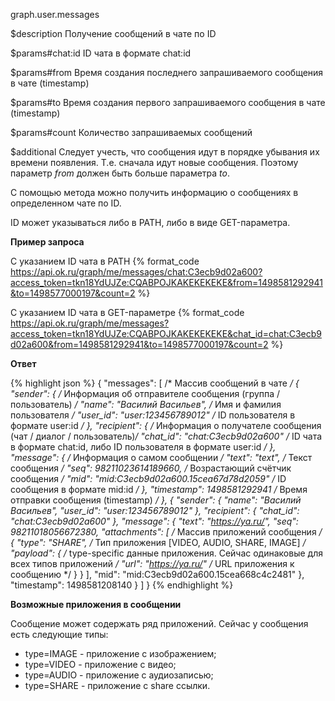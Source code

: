 graph.user.messages

$description
Получение сообщений в чате по ID

$params#chat:id
ID чата в формате chat:id

$params#from
Время создания последнего запрашиваемого сообщения в чате (timestamp)

$params#to
Время создания первого запрашиваемого сообщения в чате (timestamp)

$params#count
Количество запрашиваемых сообщений

$additional
Следует учесть, что сообщения идут в порядке убывания их времени появления. Т.е. сначала идут новые сообщения. Поэтому параметр 
*from* должен быть больше параметра *to*.

С помощью метода можно получить информацию о сообщениях в определенном чате по ID.

ID может указываться либо в PATH, либо в виде GET-параметра.

**Пример запроса**

С указанием ID чата в PATH
{% format_code https://api.ok.ru/graph/me/messages/chat:C3ecb9d02a600?access_token=tkn18YdUJZe:CQABPOJKAKEKEKEKE&from=1498581292941&to=1498577000197&count=2 %}

С указанием ID чата в GET-параметре
{% format_code https://api.ok.ru/graph/me/messages?access_token=tkn18YdUJZe:CQABPOJKAKEKEKEKE&chat_id=chat:C3ecb9d02a600&from=1498581292941&to=1498577000197&count=2 %}

**Ответ**

{% highlight json %}
{
  "messages": [                                             /* Массив сообщений в чате */
    {
      "sender": {                                           /* Информация об отправителе сообщения (группа / пользователь) */
        "name": "Василий Васильев",                         /* Имя и фамилия пользователя */
        "user_id": "user:123456789012"                      /* ID пользователя в формате user:id */
      },
      "recipient": {                                        /* Информация о получателе сообщения (чат / диалог / пользователь)*/ 
        "chat_id": "chat:C3ecb9d02a600"                     /* ID чата в формате chat:id, либо ID пользователя в формате user:id */
      },
      "message": {                                          /* Информация о самом сообщении */
        "text": "text",                                     /* Текст сообщения */
        "seq": 98211023614189660,                           /* Возрастающий счётчик сообщения */
        "mid": "mid:C3ecb9d02a600.15cea67d78d2059"          /* ID сообщения в формате mid:id */
      },
      "timestamp": 1498581292941                            /* Время отправки сообщения (timestamp) */
    },
    {
      "sender": {
        "name": "Василий Васильев",
        "user_id": "user:123456789012"
      },
      "recipient": {
        "chat_id": "chat:C3ecb9d02a600"
      },
      "message": {
        "text": "https://ya.ru/",
        "seq": 98211018056672380,
        "attachments": [                                    /* Массив приложений сообщения */            
          {
            "type": "SHARE",                                /* Тип приложения [VIDEO, AUDIO, SHARE, IMAGE] */
            "payload": {                                    /* type-specific данные приложения. Сейчас одинаковые для всех типов приложений */
              "url": "https://ya.ru/"                       /* URL приложения к сообщению */
            }
          }
        ],
        "mid": "mid:C3ecb9d02a600.15cea668c4c2481"
      },
      "timestamp": 1498581208140
    }
  ]
}
{% endhighlight %}

**Возможные приложения в сообщении**

Сообщение может содержать ряд приложений. Сейчас у сообщения есть следующие типы:

* type=IMAGE - приложение с изображением;
* type=VIDEO - приложение с видео;
* type=AUDIO - приложение с аудиозаписью;
* type=SHARE - приложение с share ссылки.